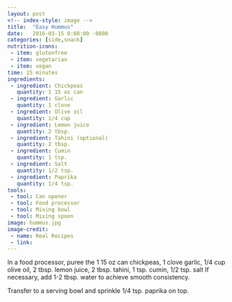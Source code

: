 ```yaml
---
layout: post
<!-- index-style: image -->
title:  "Easy Hummus"
date:   2016-03-15 8:08:00 -0800
categories: [side,snack]
nutrition-icons:
 - item: glutenfree
 - item: vegetarian
 - item: vegan
time: 15 minutes
ingredients:
 - ingredient: Chickpeas
   quantity: 1 15 oz can
 - ingredient: Garlic
   quantity: 1 clove
 - ingredient: Olive oil
   quantity: 1/4 cup
 - ingredient: Lemon juice
   quantity: 2 tbsp.
 - ingredient: Tahini (optional)
   quantity: 2 tbsp.
 - ingredient: Cumin
   quantity: 1 tsp.
 - ingredient: Salt
   quantity: 1/2 tsp.
 - ingredient: Paprika
   quantity: 1/4 tsp.
tools:
 - tool: Can opener
 - tool: Food processor
 - tool: Mixing bowl
 - tool: Mixing spoon
image: hummus.jpg
image-credit:
 - name: Real Recipes
 - link: 
---
```


In a food processor, puree the <span>1 15 oz can chickpeas,</span> <span>1 clove garlic,</span> <span>1/4 cup olive oil,</span> <span>2 tbsp. lemon juice,</span> <span>2 tbsp. tahini,</span> <span>1 tsp. cumin,</span> <span>1/2 tsp. salt</span> If necessary, add 1-2 tbsp. water to achieve smooth consistency.

Transfer to a serving bowl and sprinkle <span>1/4 tsp. paprika</span> on top. 